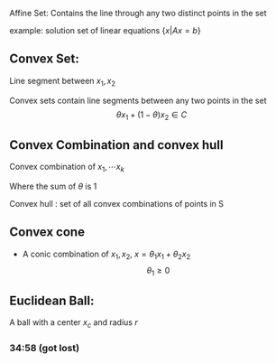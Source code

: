 

Affine Set: Contains the line through any two distinct points in the set

example: solution set of linear equations $\{x | Ax=b\}$

## Convex Set:
Line segment between $x_1, x_{2}$  

Convex sets contain line segments between any two points in the set
$$\theta x_{1} + (1 - \theta)x_{2} \in C$$

## Convex Combination and convex hull

Convex combination of $x_{1}, \cdots  x_{k}$ 

Where the sum of $\theta$ is 1

Convex hull : set of all convex combinations of points in S
## Convex cone
- A conic combination of $x_1, x_2$, 
$x = \theta_{1} x_{1} + \theta_{2} x_{2}$
$$\theta_{1} \geq 0$$
## Euclidean Ball:
A ball with a center $x_c$ and radius $r$

### 34:58 (got lost)

